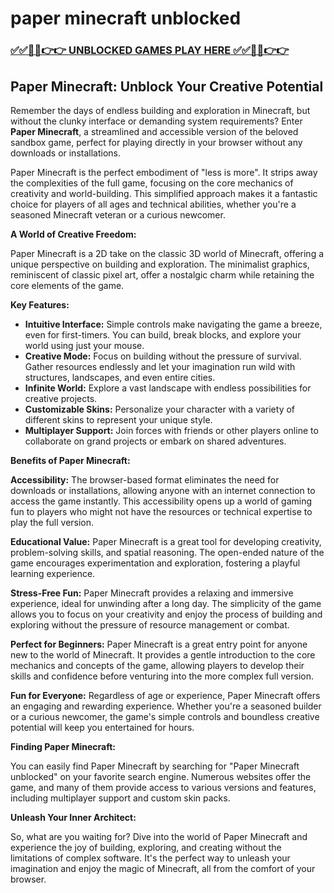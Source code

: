# paper minecraft unblocked

### [✅✅🔴🔴👉👉 UNBLOCKED GAMES PLAY HERE ✅✅🔴🔴👉👉](https://topstoryindia.com)

## Paper Minecraft: Unblock Your Creative Potential

Remember the days of endless building and exploration in Minecraft, but without the clunky interface or demanding system requirements? Enter **Paper Minecraft**, a streamlined and accessible version of the beloved sandbox game, perfect for playing directly in your browser without any downloads or installations. 

Paper Minecraft is the perfect embodiment of "less is more".  It strips away the complexities of the full game, focusing on the core mechanics of creativity and world-building. This simplified approach makes it a fantastic choice for players of all ages and technical abilities, whether you're a seasoned Minecraft veteran or a curious newcomer. 

**A World of Creative Freedom:**

Paper Minecraft is a 2D take on the classic 3D world of Minecraft, offering a unique perspective on building and exploration. The minimalist graphics, reminiscent of classic pixel art, offer a nostalgic charm while retaining the core elements of the game. 

**Key Features:**

* **Intuitive Interface:** Simple controls make navigating the game a breeze, even for first-timers. You can build, break blocks, and explore your world using just your mouse.
* **Creative Mode:** Focus on building without the pressure of survival. Gather resources endlessly and let your imagination run wild with structures, landscapes, and even entire cities.
* **Infinite World:** Explore a vast landscape with endless possibilities for creative projects.
* **Customizable Skins:** Personalize your character with a variety of different skins to represent your unique style.
* **Multiplayer Support:**  Join forces with friends or other players online to collaborate on grand projects or embark on shared adventures.

**Benefits of Paper Minecraft:**

**Accessibility:** The browser-based format eliminates the need for downloads or installations, allowing anyone with an internet connection to access the game instantly. This accessibility opens up a world of gaming fun to players who might not have the resources or technical expertise to play the full version.

**Educational Value:** Paper Minecraft is a great tool for developing creativity, problem-solving skills, and spatial reasoning. The open-ended nature of the game encourages experimentation and exploration, fostering a playful learning experience.

**Stress-Free Fun:** Paper Minecraft provides a relaxing and immersive experience, ideal for unwinding after a long day. The simplicity of the game allows you to focus on your creativity and enjoy the process of building and exploring without the pressure of resource management or combat.

**Perfect for Beginners:** Paper Minecraft is a great entry point for anyone new to the world of Minecraft. It provides a gentle introduction to the core mechanics and concepts of the game, allowing players to develop their skills and confidence before venturing into the more complex full version.

**Fun for Everyone:** Regardless of age or experience, Paper Minecraft offers an engaging and rewarding experience. Whether you're a seasoned builder or a curious newcomer, the game's simple controls and boundless creative potential will keep you entertained for hours.

**Finding Paper Minecraft:**

You can easily find Paper Minecraft by searching for "Paper Minecraft unblocked" on your favorite search engine. Numerous websites offer the game, and many of them provide access to various versions and features, including multiplayer support and custom skin packs. 

**Unleash Your Inner Architect:**

So, what are you waiting for? Dive into the world of Paper Minecraft and experience the joy of building, exploring, and creating without the limitations of complex software. It's the perfect way to unleash your imagination and enjoy the magic of Minecraft, all from the comfort of your browser.